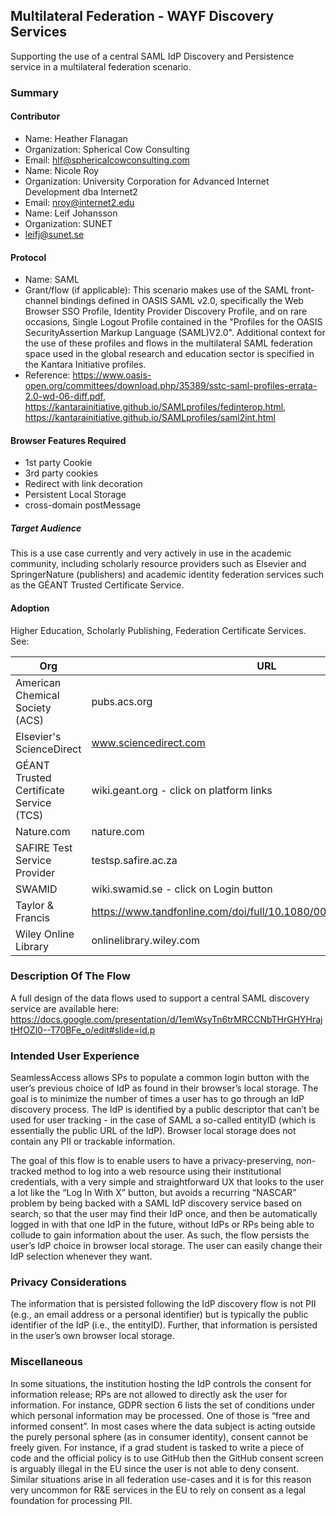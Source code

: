 ## Multilateral Federation - WAYF Discovery Services
Supporting the use of a central SAML IdP Discovery and Persistence service in a multilateral federation scenario.

### Summary

#### Contributor 
- Name: Heather Flanagan
- Organization: Spherical Cow Consulting
- Email: hlf@sphericalcowconsulting.com
- Name: Nicole Roy
- Organization: University Corporation for Advanced Internet Development dba Internet2
- Email: nroy@internet2.edu
- Name: Leif Johansson
- Organization: SUNET
- leifj@sunet.se

#### Protocol
- Name: SAML
- Grant/flow (if applicable): This scenario makes use of the SAML front-channel bindings defined in OASIS SAML v2.0, specifically the Web Browser SSO Profile, Identity Provider Discovery Profile, and on rare occasions, Single Logout Profile contained in the "Profiles for the OASIS SecurityAssertion Markup Language (SAML)V2.0". Additional context for the use of these profiles and flows in the multilateral SAML federation space used in the global research and education sector is specified in the Kantara Initiative profiles. 
- Reference: <https://www.oasis-open.org/committees/download.php/35389/sstc-saml-profiles-errata-2.0-wd-06-diff.pdf>, <https://kantarainitiative.github.io/SAMLprofiles/fedinterop.html>, <https://kantarainitiative.github.io/SAMLprofiles/saml2int.html>

#### Browser Features Required
- 1st party Cookie
- 3rd party cookies
- Redirect with link decoration
- Persistent Local Storage
- cross-domain postMessage

##### Target Audience
This is a use case currently and very actively in use in the academic community, including scholarly resource providers such as Elsevier and SpringerNature (publishers) and academic identity federation services such as the GÉANT Trusted Certificate Service.

#### Adoption
Higher Education, Scholarly Publishing, Federation Certificate Services. See:

| Org | URL |
| --- | --- |
| American Chemical Society (ACS) | pubs.acs.org |
| Elsevier's ScienceDirect | www.sciencedirect.com |
| GÉANT Trusted Certificate Service (TCS) |wiki.geant.org - click on platform links |
| Nature.com | nature.com |
| SAFIRE Test Service Provider | testsp.safire.ac.za | SUNET | edusign.sunet.se |
| SWAMID | wiki.swamid.se - click on Login button |
| Taylor & Francis | https://www.tandfonline.com/doi/full/10.1080/00049158.2020.1819009 |
| Wiley Online Library | onlinelibrary.wiley.com |


### Description Of The Flow
A full design of the data flows used to support a central SAML discovery service are available here: <https://docs.google.com/presentation/d/1emWsyTn6trMRCCNbTHrGHYHrajtHfOZl0--T70BFe_o/edit#slide=id.p> 


### Intended User Experience
SeamlessAccess allows SPs to populate a common login button with the user’s previous choice of IdP as found in their browser’s local storage. The goal is to minimize the number of times a user has to go through an IdP discovery process. The IdP is identified by a public descriptor that can’t be used for user tracking - in the case of SAML a so-called entityID (which is essentially the public URL of the IdP). Browser local storage does not contain any PII or trackable information.

The goal of this flow is to enable users to have a privacy-preserving, non-tracked method to log into a web resource using their institutional credentials, with a very simple and straightforward UX that looks to the user a lot like the “Log In With X” button, but avoids a recurring “NASCAR” problem by being backed with a SAML IdP discovery service based on search, so that the user may find their IdP once, and then be automatically logged in with that one IdP in the future, without IdPs or RPs being able to collude to gain information about the user. As such, the flow persists the user’s IdP choice in browser local storage. The user can easily change their IdP selection whenever they want.

### Privacy Considerations
The information that is persisted following the IdP discovery flow is not PII (e.g., an email address or a personal identifier) but is typically the public identifier of the IdP (i.e., the entityID). Further, that information is persisted in the user’s own browser local storage.

### Miscellaneous
In some situations, the institution hosting the IdP controls the consent for information release; RPs are not allowed to directly ask the user for information. For instance, GDPR section 6 lists the set of conditions under which personal information may be processed. One of those is “free and informed consent”. In most cases where the data subject is acting outside the purely personal sphere (as in consumer identity), consent cannot be freely given. For instance, if a grad student is tasked to write a piece of code and the official policy is to use GitHub then the GitHub consent screen is arguably illegal in the EU since the user is not able to deny consent. Similar situations arise in all federation use-cases and it is for this reason very uncommon for R&E services in the EU to rely on consent as a legal foundation for processing PII.